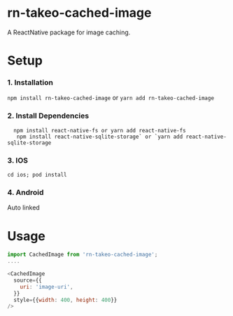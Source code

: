 # rn-takeo-cached-image

A ReactNative package for image caching.

# Setup
  ### 1. Installation

  `npm install rn-takeo-cached-image` or `yarn add rn-takeo-cached-image`

  ### 2. Install Dependencies
  ``` 
    npm install react-native-fs or yarn add react-native-fs
     npm install react-native-sqlite-storage` or `yarn add react-native-sqlite-storage
  ```

  ### 3. IOS
  `cd ios; pod install`

  ### 4. Android
  Auto linked

# Usage
  ```javascript
  import CachedImage from 'rn-takeo-cached-image';
  ....
  
  <CachedImage
    source={{
      uri: 'image-uri',
    }}
    style={{width: 400, height: 400}}
  />
  ```

